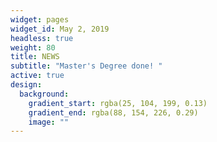 ```yaml
---
widget: pages
widget_id: May 2, 2019
headless: true
weight: 80
title: NEWS
subtitle: "Master's Degree done! "
active: true
design:
  background:
    gradient_start: rgba(25, 104, 199, 0.13)
    gradient_end: rgba(88, 154, 226, 0.29)
    image: ""
---
```


